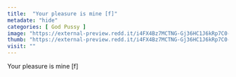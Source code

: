 ```yaml
---
title:  "Your pleasure is mine [f]"
metadate: "hide"
categories: [ God Pussy ]
image: "https://external-preview.redd.it/i4FX4Bz7MCTNG-Gj36HC1J6kRp7C0-rfpVunTCFvsfA.png?auto=webp&s=b49ac96da357f6f21b02b960a902830b0c5ecbd3"
thumb: "https://external-preview.redd.it/i4FX4Bz7MCTNG-Gj36HC1J6kRp7C0-rfpVunTCFvsfA.png?width=1080&crop=smart&auto=webp&s=7b0ac094a5514af33b74a380a07065e42038cc73"
visit: ""
---
```

Your pleasure is mine [f]
